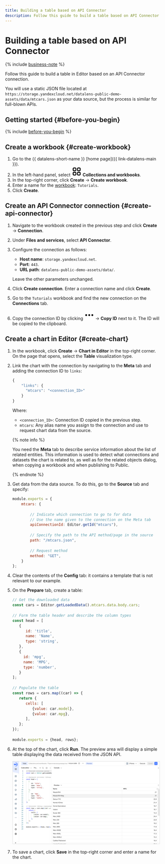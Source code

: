 ```yaml
---
title: Building a table based on API Connector
description: Follow this guide to build a table based on API Connector in Editor.
---
```


# Building a table based on API Connector


{% include [business-note](../../../../_includes/datalens/datalens-functionality-available-business-note.md) %}


Follow this guide to build a table in Editor based on an API Connector connection.

You will use a static JSON file located at `https://storage.yandexcloud.net/datalens-public-demo-assets/data/mtcars.json` as your data source, but the process is similar for full-blown APIs.

## Getting started {#before-you-begin}


{% include [before-you-begin](../../../../_tutorials/_tutorials_includes/before-you-begin-datalens.md) %}


## Create a workbook {#create-workbook}

1. Go to the {{ datalens-short-name }} [home page]({{ link-datalens-main }}).
1. In the left-hand panel, select ![collections](../../../../_assets/console-icons/rectangles-4.svg) **Collections and workbooks**.
1. In the top-right corner, click **Create** → **Create workbook**.
1. Enter a name for the [workbook](../../../workbooks-collections/index.md): `Tutorials`.
1. Click **Create**.

## Create an API Connector connection {#create-api-connector}

1. Navigate to the workbook created in the previous step and click **Create** → **Connection**.

1. Under **Files and services**, select **API Connector**.

1. Configure the connection as follows:

   * **Host name**: `storage.yandexcloud.net`.
   * **Port**: `443`.
   * **URL path**: `datalens-public-demo-assets/data/`.

   Leave the other parameters unchanged. 
   
1. Click **Create connection**. Enter a connection name and click **Create**.

1. Go to the `Tutorials` workbook and find the new connection on the **Connections** tab.

1. Copy the connection ID by clicking ![](../../../../_assets/console-icons/ellipsis.svg) → **Copy ID** next to it. The ID will be copied to the clipboard.

## Create a chart in Editor {#create-chart}

1. In the workbook, click **Create** → **Chart in Editor** in the top-right corner. On the page that opens, select the **Table** visualization type.

1. Link the chart with the connection by navigating to the **Meta** tab and adding the connection ID to `links`:

   ```javascript
   {
       "links": {
   	     "mtcars": "<connection_ID>"
       }
   }
   ```

   Where:
   * `<connection_ID>`: Connection ID copied in the previous step.
   * `mtcars`: Any alias name you assign to the connection and use to request chart data from the source.

   {% note info %}
   
   You need the **Meta** tab to describe service information about the list of related entities. This information is used to detect what connections and datasets the chart is related to, as well as for the related objects dialog, when copying a workbook and when publishing to Public.

   {% endnote %}

1. Get data from the data source. To do this, go to the **Source** tab and specify:

   ```javascript
   module.exports = {
       mtcars: {

		   // Indicate which connection to go to for data
		   // Use the name given to the connection on the Meta tab
           apiConnectionId: Editor.getId("mtcars"),

		   // Specify the path to the API method/page in the source
           path: "/mtcars.json",

		   // Request method
           method: "GET",
       }
   };
   ```

1. Clear the contents of the **Config** tab: it contains a template that is not relevant to our example.

1. On the **Prepare** tab, create a table:

   ```javascript
   // Get the downloaded data
   const cars = Editor.getLoadedData().mtcars.data.body.cars;

   // Form the table header and describe the column types
   const head = [
      {
         id: 'title',
         name: 'Name',
         type: 'string',
      },
      {
      	id: 'mpg',
      	name: 'MPG',
      	type: 'number',
      }
   ];

   // Populate the table
   const rows = cars.map((car) => {
      return {
         cells: [
            {value: car.model},
            {value: car.mpg},
         ],
      };
   });

   module.exports = {head, rows};
   ```

1. At the top of the chart, click **Run**. The preview area will display a simple table displaying the data received from the JSON API.

   ![image.png](../../../../_assets/datalens/editor/quick-start-3.png)

1. To save a chart, click **Save** in the top-right corner and enter a name for the chart.